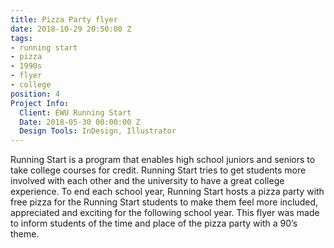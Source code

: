```yaml
---
title: Pizza Party flyer
date: 2018-10-29 20:50:00 Z
tags:
- running start
- pizza
- 1990s
- flyer
- college
position: 4
Project Info:
  Client: EWU Running Start
  Date: 2018-05-30 00:00:00 Z
  Design Tools: InDesign, Illustrator
---
```


Running Start is a program that enables high school juniors and seniors to take college courses for credit. Running Start tries to get students more involved with each other and the university to have a great college experience. To end each school year, Running Start hosts a pizza party with free pizza for the Running Start students to make them feel more included, appreciated and exciting for the following school year. This flyer was made to inform students of the time and place of the pizza party with a 90’s theme.